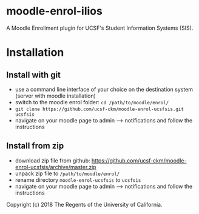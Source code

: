 # moodle-enrol-ilios
A Moodle Enrollment plugin for UCSF's Student Information Systems (SIS).

# Installation

## Install with git
* use a command line interface of your choice on the destination system (server with moodle installation)
* switch to the moodle enrol folder: `cd /path/to/moodle/enrol/`
* `git clone https://github.com/ucsf-ckm/moodle-enrol-ucsfsis.git ucsfsis`
* navigate on your moodle page to admin --> notifications and follow the instructions

## Install from zip
* download zip file from github: https://github.com/ucsf-ckm/moodle-enrol-ucsfsis/archive/master.zip
* unpack zip file to `/path/to/moodle/enrol/`
* rename directory `moodle-enrol-ucsfsis` to `ucsfsis`
* navigate on your moodle page to admin --> notifications and follow the instructions

Copyright (c) 2018 The Regents of the University of California.
